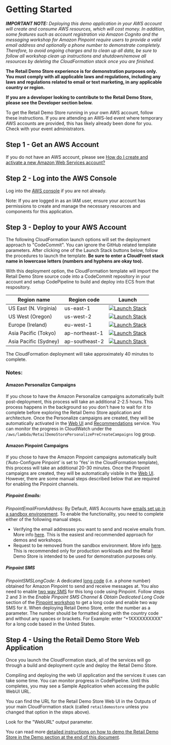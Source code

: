 # Getting Started

***IMPORTANT NOTE:** Deploying this demo application in your AWS account will create and consume AWS resources, which will cost money. In addition, some features such as account registration via Amazon Cognito and the messaging workshop for Amazon Pinpoint require users to provide a valid email address and optionally a phone number to demonstrate completely. Therefore, to avoid ongoing charges and to clean up all data, be sure to follow all workshop clean up instructions and shutdown/remove all resources by deleting the CloudFormation stack once you are finished.*

**The Retail Demo Store experience is for demonstration purposes only. You must comply with all applicable laws and regulations, including any laws and regulations related to email or text marketing, in any applicable country or region.**

**If you are a developer looking to contribute to the Retail Demo Store, please see the Developer section below.**

To get the Retail Demo Store running in your own AWS account, follow these instructions. If you are attending an AWS-led event where temporary AWS accounts are provided, this has likely already been done for you. Check with your event administrators.

## Step 1 - Get an AWS Account

If you do not have an AWS account, please see [How do I create and activate a new Amazon Web Services account?](https://aws.amazon.com/premiumsupport/knowledge-center/create-and-activate-aws-account/)

## Step 2 - Log into the AWS Console

Log into the [AWS console](https://console.aws.amazon.com/) if you are not already.

Note: If you are logged in as an IAM user, ensure your account has permissions to create and manage the necessary resources and components for this application.

## Step 3 - Deploy to your AWS Account

The following CloudFormation launch options will set the deployment approach to "CodeCommit". You can ignore the GitHub related template parameters. After clicking one of the Launch Stack buttons below, follow the procedures to launch the template. **Be sure to enter a CloudFront stack name in lowercase letters (numbers and hyphens are okay too).**

With this deployment option, the CloudFormation template will import the Retail Demo Store source code into a CodeCommit repository in your account and setup CodePipeline to build and deploy into ECS from that respository.

Region name | Region code | Launch
--- | --- | ---
US East (N. Virginia) | us-east-1 | [![Launch Stack](https://cdn.rawgit.com/buildkite/cloudformation-launch-stack-button-svg/master/launch-stack.svg)](https://console.aws.amazon.com/cloudformation/home?region=us-east-1#/stacks/create/review?templateURL=https://s3.amazonaws.com/retail-demo-store-us-east-1/cloudformation-templates/template.yaml&stackName=retaildemostore&param_ResourceBucket=retail-demo-store-us-east-1&param_SourceDeploymentType=CodeCommit)
US West (Oregon) | us-west-2 | [![Launch Stack](https://cdn.rawgit.com/buildkite/cloudformation-launch-stack-button-svg/master/launch-stack.svg)](https://console.aws.amazon.com/cloudformation/home?region=us-west-2#/stacks/create/review?templateURL=https://s3-us-west-2.amazonaws.com/retail-demo-store-us-west-2/cloudformation-templates/template.yaml&stackName=retaildemostore&param_ResourceBucket=retail-demo-store-us-west-2&param_SourceDeploymentType=CodeCommit)
Europe (Ireland) | eu-west-1 | [![Launch Stack](https://cdn.rawgit.com/buildkite/cloudformation-launch-stack-button-svg/master/launch-stack.svg)](https://console.aws.amazon.com/cloudformation/home?region=eu-west-1#/stacks/create/review?templateURL=https://s3-eu-west-1.amazonaws.com/retail-demo-store-eu-west-1/cloudformation-templates/template.yaml&stackName=retaildemostore&param_ResourceBucket=retail-demo-store-eu-west-1&param_SourceDeploymentType=CodeCommit)
Asia Pacific (Tokyo) | ap-northeast-1 | [![Launch Stack](https://cdn.rawgit.com/buildkite/cloudformation-launch-stack-button-svg/master/launch-stack.svg)](https://console.aws.amazon.com/cloudformation/home?region=ap-northeast-1#/stacks/create/review?templateURL=https://s3.amazonaws.com/retail-demo-store-ap-northeast-1/cloudformation-templates/template.yaml&stackName=retaildemostore&param_ResourceBucket=retail-demo-store-ap-northeast-1&param_SourceDeploymentType=CodeCommit)
Asia Pacific (Sydney) | ap-southeast-2 | [![Launch Stack](https://cdn.rawgit.com/buildkite/cloudformation-launch-stack-button-svg/master/launch-stack.svg)](https://console.aws.amazon.com/cloudformation/home?region=ap-southeast-2#/stacks/create/review?templateURL=https://s3.amazonaws.com/retail-demo-store-ap-southeast-2/cloudformation-templates/template.yaml&stackName=retaildemostore&param_ResourceBucket=retail-demo-store-ap-southeast-2&param_SourceDeploymentType=CodeCommit)

The CloudFormation deployment will take approximately 40 minutes to complete.

### Notes:

#### Amazon Personalize Campaigns

If you chose to have the Amazon Personalize campaigns automatically built post-deployment, this process will take an additional 2-2.5 hours. This process happens in the background so you don't have to wait for it to complete before exploring the Retail Demo Store application and architecture. Once the Personalize campaigns are created, they will be automatically activated in the [Web UI](src/web-ui) and [Recommendations](src/recommendations) service. You can monitor the progress in CloudWatch under the `/aws/lambda/RetailDemoStorePersonalizePreCreateCampaigns` log group.

#### Amazon Pinpoint Campaigns
If you chose to have the Amazon Pinpoint campaigns automatically built (‘Auto-Configure Pinpoint’ is set to ‘Yes’ in the CloudFormation template), this process will take an additional 20-30 minutes.
Once the Pinpoint campaigns are created, they will be automatically visbile in the [Web UI](src/web-ui). However, there are some manual steps described below that are required for enabling the Pinpoint channels.

##### Pinpoint Emails:

*PinpointEmailFromAddress:*
By Default, AWS Accounts have  [emails set up in a sandbox environement](https://docs.aws.amazon.com/pinpoint/latest/userguide/channels-email.html). To enable the functionality, you need to complete either of the following manual steps.
* Verifying the email addresses you want to send and receive emails from. More info [here](https://docs.aws.amazon.com/pinpoint/latest/userguide/channels-email-manage-verify.html). This is the easiest and recommended approach for demos and workshops.
* Request to be removed from the sandbox environment. More info [here](https://docs.aws.amazon.com/pinpoint/latest/userguide/channels-email-setup-production-access.html). This is recommended only for production workloads and the Retail Demo Store is intended to be used for demonstration purposes only.

##### Pinpoint SMS
*PinpointSMSLongCode:*
A dedicated [long code](https://docs.aws.amazon.com/pinpoint/latest/userguide/channels-sms-awssupport-long-code.html) (i.e. a phone number) obtained for Amazon Pinpoint to send and receive messages at. You also need to enable [two way SMS](https://docs.aws.amazon.com/pinpoint/latest/userguide/channels-sms-two-way.html) for this long code using Pinpoint. Follow steps 2 and 3 in the *Enable Pinpoint SMS Channel & Obtain Dedicated Long Code* section of the [Pinpoint workshop](https://github.com/aws-samples/retail-demo-store/blob/master/workshop/4-Messaging/4.1-Pinpoint.ipynb) to get a long code and enable two way SMS for it.
When deploying Retail Demo Store, enter the number as a parameter. The number should be formatted along with the country code and without any spaces or brackets. For Example: enter “+1XXXXXXXXXX” for a long code based in the United States.

## Step 4 - Using the Retail Demo Store Web Application

Once you launch the CloudFormation stack, all of the services will go through a build and deployment cycle and deploy the Retail Demo Store.

Compiling and deploying the web UI application and the services it uses can take some time. You can monitor progress in CodePipeline. Until this completes, you may see a Sample Application when accessing the public WebUI URL.

You can find the URL for the Retail Demo Store Web UI in the Outputs of your main CloudFormation stack (called `retaildemostore` unless you changed that option in the steps above).

Look for the "WebURL" output parameter.

You can read more [detailed instructions on how to demo the Retail Demo Store in the Demo section at the end of this document](#delivering-a-demo-of-the-retail-demo-store).
